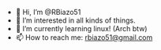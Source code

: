 - 👋 Hi, I’m @RBiazo51
- 👀 I’m interested in all kinds of things.
- 🌱 I’m currently learning linux! (Arch btw)
- 📫 How to reach me: rbiazo51@gmail.com
